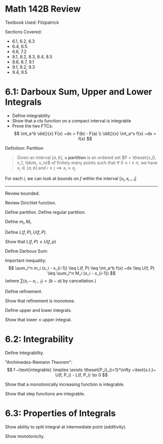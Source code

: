 # Math 142B Review


Textbook Used: Fitzpatrick

Sections Covered:

- 6.1, 6.2, 6.3
- 6.4, 6.5
- 6.6, 7.2
- 8.1, 8.2, 8.3, 8.4, 8.5
- 8.6, 8.7, 9.1
- 9.1, 9.2, 9.3
- 9.4, 9.5

# 6.1: Darboux Sum, Upper and Lower Integrals

- Define integrability
- Show that a cts function on a compact interval is integrable
- Prove the two FTCs:
$$
\int_a^b \dd{}{x} F(x) ~dx = F(b) - F(a) \\
\dd{}{x} \int_a^x f(x) ~dx = f(x) 
$$

Definition: Partition
> Given an interval $[a,b]$, a **partition** is an ordered set $P = \theset{x_0, x_1, \ldots, x_n}$ of finitely many points such that $\forall~ 0\leq i \leq n$, we have $x_i \in [a,b]$ and $i \leq j \implies x_i \leq x_j$.

For each $i$, we can look at bounds on $f$ within the interval $[x_i, x_{i+1}]$

---

Review bounded.

Review Dirichlet function.

Define partition. Define regular partition.

Define $m_i, M_i$.

Define $L(f, P), U(f,P)$.

Show that $L(f,P) \leq U(f, p)$

Define Darboux Sum:

Important inequality:
$$
\sum_i^n m_i (x_i - x_{i-1}) \leq L(f, P) \leq \int_a^b f(x) ~dx \leq  U(f, P) \leq \sum_i^n M_i (x_i - x_{i-1})
$$
(where $\sum (x_i - x_{i-1}) = (b-a)$ by cancellation.)

Define refinement.

Show that refinement is monotone.


Define upper and lower integrals.

Show that lower $\leq$ upper integral.

# 6.2: Integrability

Define integrability.

"Archimedes-Riemann Theorem":
$$
f ~\text{integrable} \implies \exists \theset{P_i}_{i=1}^\infty ~\text{s.t.}~  U(f, P_i) - L(f, P_i) \to 0
$$

Show that a monotonically increasing function is integrable.

Show that step functions are integrable.

# 6.3: Properties of Integrals

Show ability to split integral at intermediate point (additivity).

Show monotonicity.